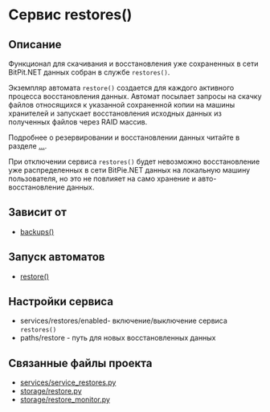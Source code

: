 # Сервис restores()


## Описание
Функционал для скачивания и восстановления уже сохраненных в сети BitPit.NET данных собран 
в службе `restores()`. 

Экземпляр автомата `restore()` создается для каждого активного процесса восстановления данных.
Автомат посылает запросы на скачку файлов относящихся к указанной сохраненной копии на машины хранителей
и запускает восстановления исходных данных из полученных файлов через RAID массив.

Подробнее о резервировании и восстановлении данных читайте в разделе [...](...).

При отключении сервиса `restores()` будет невозможно восстановление уже распределенных в сети BitPie.NET
данных на локальную машину пользователя, но это не повлияет на само хранение и авто-восстановление данных.


## Зависит от
* [backups()](services/service_backups.md)


## Запуск автоматов
* [restore()](storage/restore.md)


## Настройки сервиса
* services/restores/enabled- включение/выключение сервиса `restores()`
* paths/restore - путь для новых восстановленных данных


## Связанные файлы проекта
* [services/service_restores.py](services/service_restores.py)
* [storage/restore.py](storage/restore.py)
* [storage/restore_monitor.py](storage/restore_monitor.py)


